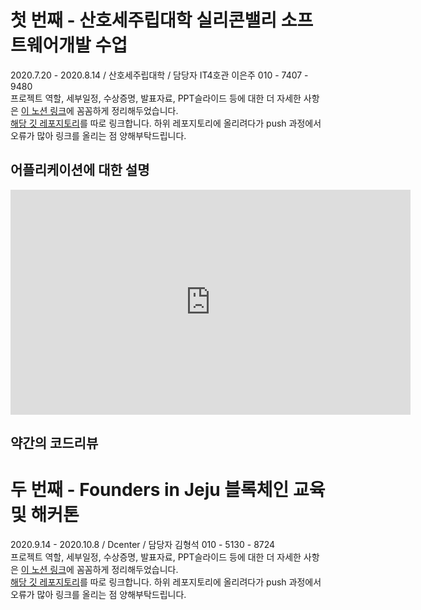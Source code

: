 # 첫 번째 - 산호세주립대학 실리콘밸리 소프트웨어개발 수업
2020.7.20 - 2020.8.14 / 산호세주립대학 / 담당자 IT4호관 이은주 010 - 7407 - 9480 \
프로젝트 역할, 세부일정, 수상증명, 발표자료, PPT슬라이드 등에 대한 더 자세한 사항은 [이 노션 링크](https://www.notion.so/kangtaeha/SJSU-Silicon-Valley-SW-Project-a68a7515cb4c4f349c793f87e15657d0)에 꼼꼼하게 정리해두었습니다. \
[해당 깃 레포지토리](https://github.com/moonmola/MBTIclub)를 따로 링크합니다. 하위 레포지토리에 올리려다가 push 과정에서 오류가 많아 링크를 올리는 점 양해부탁드립니다.

## 어플리케이션에 대한 설명
<iframe width="640" height="360" src="https://youtu.be/AZLe6kdm4Lo" frameborder="0" allow="autoplay; encrypted-media" allowfullscreen> </iframe>
 
## 약간의 코드리뷰


# 두 번째 - Founders in Jeju 블록체인 교육 및 해커톤
2020.9.14 - 2020.10.8 / Dcenter / 담당자 김형석 010 - 5130 - 8724 \
프로젝트 역할, 세부일정, 수상증명, 발표자료, PPT슬라이드 등에 대한 더 자세한 사항은 [이 노션 링크](https://www.notion.so/kangtaeha/FOUNDERS-IN-JEJU-c325b24ba90a472b85ee14a31d18e53c)에 꼼꼼하게 정리해두었습니다. \
[해당 깃 레포지토리](https://github.com/FOUNDERS-in-JEJU)를 따로 링크합니다. 하위 레포지토리에 올리려다가 push 과정에서 오류가 많아 링크를 올리는 점 양해부탁드립니다.
